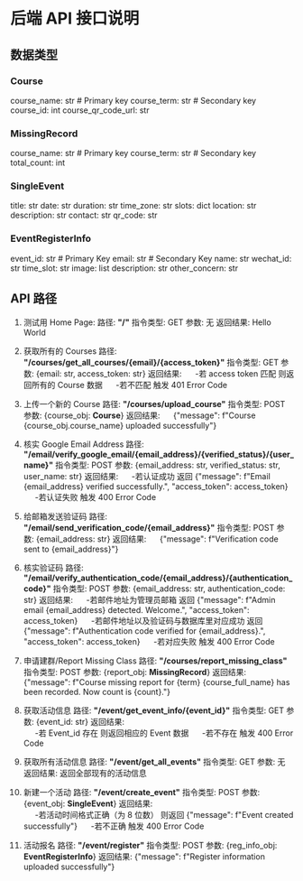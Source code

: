 ﻿# 后端 API 接口说明

## 数据类型

### Course

course_name: str # Primary key
course_term: str # Secondary key
course_id: int
course_qr_code_url: str

### MissingRecord

course_name: str # Primary key
course_term: str # Secondary key
total_count: int

### SingleEvent

title: str
date: str
duration: str
time_zone: str
slots: dict
location: str
description: str
contact: str
qr_code: str

### EventRegisterInfo

event_id: str # Primary Key
email: str # Secondary Key
name: str
wechat_id: str
time_slot: str
image: list
description: str
other_concern: str

## API 路径

1. 测试用 Home Page:
   路径: **"/"**
   指令类型: GET
   参数: 无
   返回结果: Hello World

2. 获取所有的 Courses
   路径: **"/courses/get_all_courses/{email}/{access_token}"**
   指令类型: GET
   参数: {email: str, access_token: str}
   返回结果:
   &nbsp;&nbsp;&nbsp;&nbsp; -若 access token 匹配 则返回所有的 Course 数据
   &nbsp;&nbsp;&nbsp;&nbsp; -若不匹配 触发 401 Error Code

3. 上传一个新的 Course
   路径: **"/courses/upload_course"**
   指令类型: POST
   参数: {course_obj: **Course**}
   返回结果:
   &nbsp;&nbsp;&nbsp;&nbsp; {"message": f"Course {course_obj.course_name} uploaded successfully"}

4. 核实 Google Email Address
   路径: **"/email/verify_google_email/{email_address}/{verified_status}/{user_name}"**
   指令类型: POST
   参数: {email_address: str, verified_status: str, user_name: str}
   返回结果:
   &nbsp;&nbsp;&nbsp;&nbsp; -若认证成功 返回 {"message": f"Email {email_address} verified successfully.", "access_token": access_token}
   &nbsp;&nbsp;&nbsp;&nbsp; -若认证失败 触发 400 Error Code

5. 给邮箱发送验证码
   路径: **"/email/send_verification_code/{email_address}"**
   指令类型: POST
   参数: {email_address: str}
   返回结果:
   &nbsp;&nbsp;&nbsp;&nbsp; {"message": f"Verification code sent to {email_address}"}

6. 核实验证码
   路径: **"/email/verify_authentication_code/{email_address}/{authentication_code}"**
   指令类型: POST
   参数: {email_address: str, authentication_code: str}
   返回结果:
   &nbsp;&nbsp;&nbsp;&nbsp; -若邮件地址为管理员邮箱 返回 {"message": f"Admin email {email_address} detected. Welcome.", "access_token": access_token}
   &nbsp;&nbsp;&nbsp;&nbsp; -若邮件地址以及验证码与数据库里对应成功 返回 {"message": f"Authentication code verified for {email_address}.", "access_token": access_token}
   &nbsp;&nbsp;&nbsp;&nbsp; -若对应失败 触发 400 Error Code

7. 申请建群/Report Missing Class
   路径: **"/courses/report_missing_class"**
   指令类型: POST
   参数: {report_obj: **MissingRecord**}
   返回结果: {"message": f"Course missing report for {term} {course_full_name} has been recorded. Now count is {count}."}

8. 获取活动信息
    路径: **"/event/get_event_info/{event_id}"**
    指令类型: GET
    参数: {event_id: str}
    返回结果:  
    &nbsp;&nbsp;&nbsp;&nbsp; -若 Event_id 存在 则返回相应的 Event 数据
    &nbsp;&nbsp;&nbsp;&nbsp; -若不存在 触发 400 Error Code

9. 获取所有活动信息
    路径: **"/event/get_all_events"**
    指令类型: GET
    参数: 无
    返回结果: 返回全部现有的活动信息

10. 新建一个活动
    路径: **"/event/create_event"**
    指令类型: POST
    参数: {event_obj: **SingleEvent**}
    返回结果:  
    &nbsp;&nbsp;&nbsp;&nbsp; -若活动时间格式正确（为 8 位数） 则返回 {"message": f"Event created successfully"}
    &nbsp;&nbsp;&nbsp;&nbsp; -若不正确 触发 400 Error Code

11. 活动报名
    路径: **"/event/register"**
    指令类型: POST
    参数: {reg_info_obj: **EventRegisterInfo**}
    返回结果: {"message": f"Register information uploaded successfully"}
